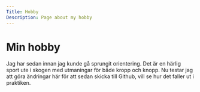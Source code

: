 ```yaml
---
Title: Hobby
Description: Page about my hobby
---
```


Min hobby
==================

Jag har sedan innan jag kunde gå sprungit orientering. Det är en härlig sport ute i skogen med utmaningar för både kropp och knopp. Nu testar jag att göra ändringar här för att sedan skicka till Github, vill se hur det faller ut i praktiken.

